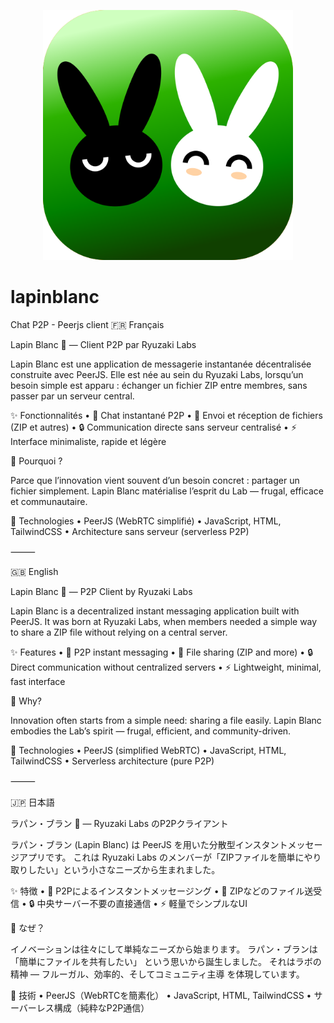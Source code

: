 <p align="center">
  <img src="./lapinblanc.png" alt="logo" width="400"/>
</p>


# lapinblanc
Chat P2P - Peerjs client 
🇫🇷 Français

Lapin Blanc 🐇 — Client P2P par Ryuzaki Labs

Lapin Blanc est une application de messagerie instantanée décentralisée construite avec PeerJS.
Elle est née au sein du Ryuzaki Labs, lorsqu’un besoin simple est apparu : échanger un fichier ZIP entre membres, sans passer par un serveur central.

✨ Fonctionnalités
	•	💬 Chat instantané P2P
	•	📁 Envoi et réception de fichiers (ZIP et autres)
	•	🔒 Communication directe sans serveur centralisé
	•	⚡ Interface minimaliste, rapide et légère

🚀 Pourquoi ?

Parce que l’innovation vient souvent d’un besoin concret : partager un fichier simplement.
Lapin Blanc matérialise l’esprit du Lab — frugal, efficace et communautaire.

🔧 Technologies
	•	PeerJS (WebRTC simplifié)
	•	JavaScript, HTML, TailwindCSS
	•	Architecture sans serveur (serverless P2P)

⸻

🇬🇧 English

Lapin Blanc 🐇 — P2P Client by Ryuzaki Labs

Lapin Blanc is a decentralized instant messaging application built with PeerJS.
It was born at Ryuzaki Labs, when members needed a simple way to share a ZIP file without relying on a central server.

✨ Features
	•	💬 P2P instant messaging
	•	📁 File sharing (ZIP and more)
	•	🔒 Direct communication without centralized servers
	•	⚡ Lightweight, minimal, fast interface

🚀 Why?

Innovation often starts from a simple need: sharing a file easily.
Lapin Blanc embodies the Lab’s spirit — frugal, efficient, and community-driven.

🔧 Technologies
	•	PeerJS (simplified WebRTC)
	•	JavaScript, HTML, TailwindCSS
	•	Serverless architecture (pure P2P)

⸻

🇯🇵 日本語

ラパン・ブラン 🐇 — Ryuzaki Labs のP2Pクライアント

ラパン・ブラン (Lapin Blanc) は PeerJS を用いた分散型インスタントメッセージアプリです。
これは Ryuzaki Labs のメンバーが「ZIPファイルを簡単にやり取りしたい」という小さなニーズから生まれました。

✨ 特徴
	•	💬 P2Pによるインスタントメッセージング
	•	📁 ZIPなどのファイル送受信
	•	🔒 中央サーバー不要の直接通信
	•	⚡ 軽量でシンプルなUI

🚀 なぜ？

イノベーションは往々にして単純なニーズから始まります。
ラパン・ブランは 「簡単にファイルを共有したい」 という思いから誕生しました。
それはラボの精神 — フルーガル、効率的、そしてコミュニティ主導 を体現しています。

🔧 技術
	•	PeerJS（WebRTCを簡素化）
	•	JavaScript, HTML, TailwindCSS
	•	サーバーレス構成（純粋なP2P通信）

